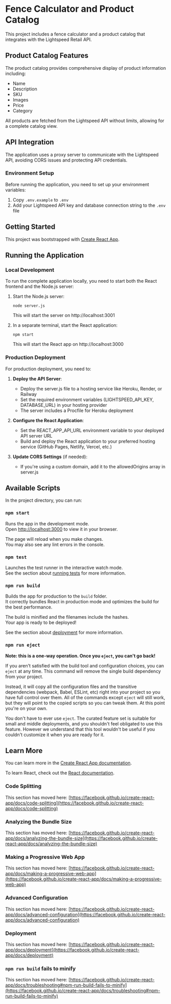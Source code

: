 # Fence Calculator and Product Catalog

This project includes a fence calculator and a product catalog that integrates with the Lightspeed Retail API.

## Product Catalog Features

The product catalog provides comprehensive display of product information including:
- Name
- Description
- SKU
- Images
- Price
- Category

All products are fetched from the Lightspeed API without limits, allowing for a complete catalog view.

## API Integration

The application uses a proxy server to communicate with the Lightspeed API, avoiding CORS issues and protecting API credentials.

### Environment Setup

Before running the application, you need to set up your environment variables:

1. Copy `.env.example` to `.env`
2. Add your Lightspeed API key and database connection string to the `.env` file

## Getting Started

This project was bootstrapped with [Create React App](https://github.com/facebook/create-react-app).

## Running the Application

### Local Development

To run the complete application locally, you need to start both the React frontend and the Node.js server:

1. Start the Node.js server:
   ```
   node server.js
   ```
   This will start the server on http://localhost:3001

2. In a separate terminal, start the React application:
   ```
   npm start
   ```
   This will start the React app on http://localhost:3000

### Production Deployment

For production deployment, you need to:

1. **Deploy the API Server**:
   - Deploy the server.js file to a hosting service like Heroku, Render, or Railway
   - Set the required environment variables (LIGHTSPEED_API_KEY, DATABASE_URL) in your hosting provider
   - The server includes a Procfile for Heroku deployment

2. **Configure the React Application**:
   - Set the REACT_APP_API_URL environment variable to your deployed API server URL
   - Build and deploy the React application to your preferred hosting service (GitHub Pages, Netlify, Vercel, etc.)

3. **Update CORS Settings** (if needed):
   - If you're using a custom domain, add it to the allowedOrigins array in server.js

## Available Scripts

In the project directory, you can run:

### `npm start`

Runs the app in the development mode.\
Open [http://localhost:3000](http://localhost:3000) to view it in your browser.

The page will reload when you make changes.\
You may also see any lint errors in the console.

### `npm test`

Launches the test runner in the interactive watch mode.\
See the section about [running tests](https://facebook.github.io/create-react-app/docs/running-tests) for more information.

### `npm run build`

Builds the app for production to the `build` folder.\
It correctly bundles React in production mode and optimizes the build for the best performance.

The build is minified and the filenames include the hashes.\
Your app is ready to be deployed!

See the section about [deployment](https://facebook.github.io/create-react-app/docs/deployment) for more information.

### `npm run eject`

**Note: this is a one-way operation. Once you `eject`, you can't go back!**

If you aren't satisfied with the build tool and configuration choices, you can `eject` at any time. This command will remove the single build dependency from your project.

Instead, it will copy all the configuration files and the transitive dependencies (webpack, Babel, ESLint, etc) right into your project so you have full control over them. All of the commands except `eject` will still work, but they will point to the copied scripts so you can tweak them. At this point you're on your own.

You don't have to ever use `eject`. The curated feature set is suitable for small and middle deployments, and you shouldn't feel obligated to use this feature. However we understand that this tool wouldn't be useful if you couldn't customize it when you are ready for it.

## Learn More

You can learn more in the [Create React App documentation](https://facebook.github.io/create-react-app/docs/getting-started).

To learn React, check out the [React documentation](https://reactjs.org/).

### Code Splitting

This section has moved here: [https://facebook.github.io/create-react-app/docs/code-splitting](https://facebook.github.io/create-react-app/docs/code-splitting)

### Analyzing the Bundle Size

This section has moved here: [https://facebook.github.io/create-react-app/docs/analyzing-the-bundle-size](https://facebook.github.io/create-react-app/docs/analyzing-the-bundle-size)

### Making a Progressive Web App

This section has moved here: [https://facebook.github.io/create-react-app/docs/making-a-progressive-web-app](https://facebook.github.io/create-react-app/docs/making-a-progressive-web-app)

### Advanced Configuration

This section has moved here: [https://facebook.github.io/create-react-app/docs/advanced-configuration](https://facebook.github.io/create-react-app/docs/advanced-configuration)

### Deployment

This section has moved here: [https://facebook.github.io/create-react-app/docs/deployment](https://facebook.github.io/create-react-app/docs/deployment)

### `npm run build` fails to minify

This section has moved here: [https://facebook.github.io/create-react-app/docs/troubleshooting#npm-run-build-fails-to-minify](https://facebook.github.io/create-react-app/docs/troubleshooting#npm-run-build-fails-to-minify)
